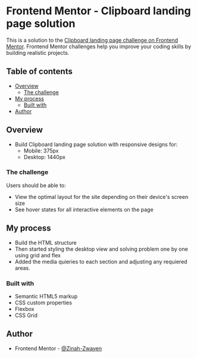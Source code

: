 # Frontend Mentor - Clipboard landing page solution

This is a solution to the [Clipboard landing page challenge on Frontend Mentor](https://www.frontendmentor.io/challenges/clipboard-landing-page-5cc9bccd6c4c91111378ecb9). Frontend Mentor challenges help you improve your coding skills by building realistic projects. 

## Table of contents

- [Overview](#overview)
  - [The challenge](#the-challenge)
- [My process](#my-process)
  - [Built with](#built-with)
- [Author](#author)

## Overview
- Build Clipboard landing page solution with responsive designs for:
    - Mobile: 375px
    - Desktop: 1440px

### The challenge

Users should be able to:

- View the optimal layout for the site depending on their device's screen size
- See hover states for all interactive elements on the page


## My process
- Build the HTML structure
- Then started styling the desktop view and solving problem one by one using grid and flex
- Added the media quieries to each section and adjusting any requiered areas.

### Built with

- Semantic HTML5 markup
- CSS custom properties
- Flexbox
- CSS Grid



## Author

- Frontend Mentor - [@Zinah-Zwayen](https://www.frontendmentor.io/profile/Zinah-Zwayen)
